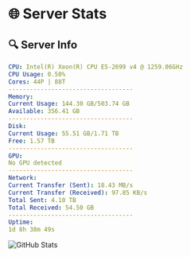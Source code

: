 # 🌐 Server Stats
## 🔍 Server Info
```yaml
CPU: Intel(R) Xeon(R) CPU E5-2699 v4 @ 1259.06GHz
CPU Usage: 0.50%
Cores: 44P | 88T
-----------------------------------
Memory:
Current Usage: 144.30 GB/503.74 GB
Available: 356.41 GB
-----------------------------------
Disk:
Current Usage: 55.51 GB/1.71 TB
Free: 1.57 TB
-----------------------------------
GPU:
No GPU detected
-----------------------------------
Network:
Current Transfer (Sent): 18.43 MB/s
Current Transfer (Received): 97.85 KB/s
Total Sent: 4.10 TB
Total Received: 54.50 GB
-----------------------------------
Uptime:
1d 8h 38m 49s
```
![GitHub Stats](https://img.shields.io/badge/Updated-2025-03-09_06:01:38-blue)
